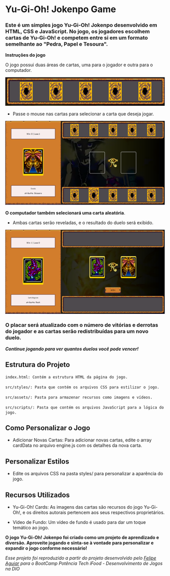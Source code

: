 # Yu-Gi-Oh! Jokenpo Game

### Este é um simples jogo Yu-Gi-Oh! Jokenpo desenvolvido em HTML, CSS e JavaScript. No jogo, os jogadores escolhem cartas de Yu-Gi-Oh! e competem entre si em um formato semelhante ao "Pedra, Papel e Tesoura".

**Instruções do jogo**

O jogo possui duas áreas de cartas, uma para o jogador e outra para o computador.

![Field Cards](./src/assets/readme/image-1.png)

- Passe o mouse nas cartas para selecionar a carta que deseja jogar.

![Card Selected](./src/assets/readme/image-2.png)

**O computador também selecionará uma carta aleatória**.

- Ambas cartas serão reveladas, e o resultado do duelo será exibido.

![Duel](./src/assets/readme/image-3.png)

### O placar será atualizado com o número de vitórias e derrotas do jogador e as cartas serão redistribuídas para um novo duelo.

**_Continue jogando para ver quantos duelos você pode vencer!_**

## Estrutura do Projeto

```
index.html: Contém a estrutura HTML da página do jogo.

src/styles/: Pasta que contém os arquivos CSS para estilizar o jogo.

src/assets/: Pasta para armazenar recursos como imagens e vídeos.

src/scripts/: Pasta que contém os arquivos JavaScript para a lógica do jogo.
```

## Como Personalizar o Jogo

- Adicionar Novas Cartas: Para adicionar novas cartas, edite o array cardData no arquivo engine.js com os detalhes da nova carta.

## Personalizar Estilos

- Edite os arquivos CSS na pasta styles/ para personalizar a aparência do jogo.

## Recursos Utilizados

- Yu-Gi-Oh! Cards: As imagens das cartas são recursos do jogo Yu-Gi-Oh!, e os direitos autorais pertencem aos seus respectivos proprietários.

- Vídeo de Fundo: Um vídeo de fundo é usado para dar um toque temático ao jogo.

**O jogo Yu-Gi-Oh! Jokenpo foi criado como um projeto de aprendizado e diversão. Aproveite jogando e sinta-se à vontade para personalizar e expandir o jogo conforme necessário!**

_Esse projeto foi reproduzido a partir do projeto desenvolvido pelo [Felipe Aguiar](https://github.com/felipeAguiarCode) para o BootCamp Potência Tech iFood - Desenvolvimento de Jogos na DIO_
